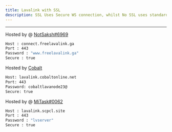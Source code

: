 ```yaml
---
title: Lavalink with SSL
description: SSL Uses Secure WS connection, whilst No SSL uses standard WS. if you want to use the SSL lavalink you need to make sure your bot uses that protocol.
---
```


---
Hosted by @ [NotSaksh#6969](https://bit.ly/freelavalink)
```bash
Host : connect.freelavalink.ga
Port : 443
Password : "www.freelavalink.ga"
Secure : true
```

Hosted by [Cobalt](https://github.com/cobaltgit)
```bash
Host: lavalink.cobaltonline.net
Port: 443
Password: cobaltlavanode23@
Secure: true
```

Hosted by @ [MiTask#0062](https://github.com/MrMasrozYTLIVE)
```bash
Host : lavalink.scpcl.site
Port : 443
Password : "lvserver"
Secure : true
```
